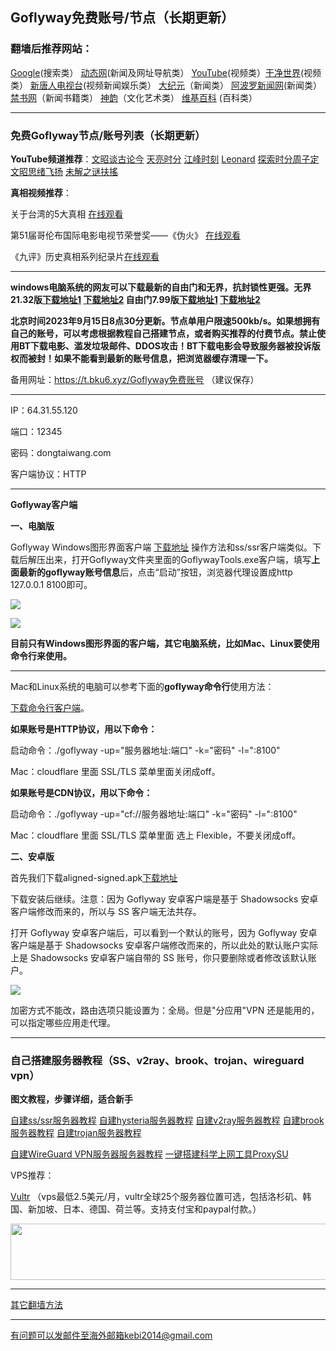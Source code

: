 ## Goflyway免费账号/节点（长期更新）

### 翻墙后推荐网站：

[Google](https://www.google.com)(搜索类） [动态网](http://dongtaiwang.com)(新闻及网址导航类） [YouTube](https://www.youtube.com)(视频类）[干净世界](https://www.ganjing.com/zh-CN)(视频类）  [新唐人电视台](https://www.ntdtv.com)(视频新闻娱乐类）   [大纪元](https://www.epochtimes.com)（新闻类）  [阿波罗新闻网](https://www.aboluowang.com)(新闻类） [禁书网](https://www.bannedbook.org)（新闻书籍类）   [神韵](https://zh-cn.shenyun.com)（文化艺术类） [维基百科](https://zh.wikipedia.org/wiki/Wikipedia:%E9%A6%96%E9%A1%B5) (百科类）

***

### 免费Goflyway节点/账号列表（长期更新）

**YouTube频道推荐**：[文昭谈古论今](https://www.youtube.com/@wenzhaoofficial/videos)    [天亮时分](https://www.youtube.com/@TianLiangTimes/streams)  [江峰时刻](https://www.youtube.com/@JiangFengTimes/videos)  [Leonard](https://www.youtube.com/channel/UC1mx_wcSHtfpLk5N_zY0TRg/videos)  [探索时分周子定](https://www.youtube.com/c/%E6%8E%A2%E7%B4%A2%E6%99%82%E5%88%86-%E5%91%A8%E5%AD%90%E5%AE%9A/videos) [文昭思绪飞扬](https://www.youtube.com/channel/UCTu_hTaVf3DJMpMIyOAq2Ew/videos) [未解之谜扶搖](https://www.youtube.com/c/%E6%9C%AA%E8%A7%A3%E4%B9%8B%E8%AC%8E%E6%89%B6%E6%90%96/videos)

**真相视频推荐**：

关于台湾的5大真相 [在线观看](https://www.youtube.com/watch?v=O2hbHbdYG2w&ab_channel=Leonard)

第51届哥伦布国际电影电视节荣誉奖——《伪火》  [在线观看](http://cn.ntdtv.com/gb/2014/01/07/a24016.html) 

《九评》历史真相系列纪录片[在线观看](https://www.tuidang.org/9ping/)

***

**windows电脑系统的网友可以下载最新的自由门和无界，抗封锁性更强。无界21.32版[下载地址1](https://d2.freessr2.xyz/u2132.exe) [下载地址2](https://d.ssrfree4.xyz/u2132.exe) 自由门7.99版[下载地址1](https://d2.freessr2.xyz/fg799p.zip) [下载地址2](https://d.ssrfree4.xyz/fg799p.zip)**

**北京时间2023年9月15日8点30分更新。节点单用户限速500kb/s。如果想拥有自己的账号，可以考虑根据教程自己搭建节点，或者购买推荐的付费节点。禁止使用BT下载电影、滥发垃圾邮件、DDOS攻击！BT下载电影会导致服务器被投诉版权而被封！如果不能看到最新的账号信息，把浏览器缓存清理一下。**

备用网址：https://t.bku6.xyz/Goflyway免费账号 （建议保存）

***

IP：64.31.55.120

端口：12345

密码：dongtaiwang.com

客户端协议：HTTP


***

**Goflyway客户端**

**一、电脑版**

Goflyway Windows图形界面客户端 [下载地址](https://d.ssrfree4.xyz/Goflyway.7z)  操作方法和ss/ssr客户端类似。下载后解压出来，打开Goflyway文件夹里面的GoflywayTools.exe客户端，填写**上面最新的goflyway账号信息**后，点击“启动”按钮，浏览器代理设置成http 127.0.0.1 8100即可。

![](https://fastly.jsdelivr.net/gh/Alvin9999/PAC/goflyway/gy1.png)

![](https://fastly.jsdelivr.net/gh/Alvin9999/PAC/goflyway/goflyway-001.jpg)

**目前只有Windows图形界面的客户端，其它电脑系统，比如Mac、Linux要使用命令行来使用。**

***

Mac和Linux系统的电脑可以参考下面的**goflyway命令行**使用方法：

[下载命令行客户端](https://github.com/coyove/goflyway/releases)。

**如果账号是HTTP协议，用以下命令：**

启动命令：./goflyway -up="服务器地址:端口" -k="密码" -l=":8100"

Mac：cloudflare 里面 SSL/TLS 菜单里面关闭成off。

**如果账号是CDN协议，用以下命令：**

启动命令：./goflyway -up="cf://服务器地址:端口" -k="密码" -l=":8100"

Mac：cloudflare 里面 SSL/TLS 菜单里面 选上 Flexible，不要关闭成off。

**二、安卓版**

首先我们下载aligned-signed.apk[下载地址](https://github.com/coyove/goflyway/releases/download/2.0.0rc1/ss-align-signed.apk)

下载安装后继续。注意：因为 Goflyway 安卓客户端是基于 Shadowsocks 安卓客户端修改而来的，所以与 SS 客户端无法共存。

打开 Goflyway 安卓客户端后，可以看到一个默认的账号，因为 Goflyway 安卓客户端是基于 Shadowsocks 安卓客户端修改而来的，所以此处的默认账户实际上是 Shadowsocks 安卓客户端自带的 SS 账号，你只要删除或者修改该默认账户。

![](https://raw.githubusercontent.com/Alvin9999/pac2/master/goan2.png)

加密方式不能改，路由选项只能设置为：全局。但是"分应用"VPN 还是能用的，可以指定哪些应用走代理。

***

### 自己搭建服务器教程（SS、v2ray、brook、trojan、wireguard vpn） 

**图文教程，步骤详细，适合新手**

[自建ss/ssr服务器教程](https://github.com/Alvin9999/new-pac/wiki/%E8%87%AA%E5%BB%BAss%E6%9C%8D%E5%8A%A1%E5%99%A8%E6%95%99%E7%A8%8B) 
[自建hysteria服务器教程](https://github.com/Alvin9999/new-pac/wiki/%E8%87%AA%E5%BB%BAhysteria%E6%9C%8D%E5%8A%A1%E5%99%A8%E6%95%99%E7%A8%8B) 
[自建v2ray服务器教程](https://github.com/Alvin9999/new-pac/wiki/%E8%87%AA%E5%BB%BAv2ray%E6%9C%8D%E5%8A%A1%E5%99%A8%E6%95%99%E7%A8%8B) 
[自建brook服务器教程](https://github.com/Alvin9999/new-pac/wiki/%E8%87%AA%E5%BB%BAbrook%E6%9C%8D%E5%8A%A1%E5%99%A8%E6%95%99%E7%A8%8B) 
[自建trojan服务器教程](https://github.com/Alvin9999/new-pac/wiki/%E8%87%AA%E5%BB%BAtrojan%E6%9C%8D%E5%8A%A1%E5%99%A8%E6%95%99%E7%A8%8B) 

[自建WireGuard VPN服务器服务器教程](https://github.com/Alvin9999/new-pac/wiki/%E8%87%AA%E5%BB%BAWireGuard-VPN%E6%9C%8D%E5%8A%A1%E5%99%A8%E6%95%99%E7%A8%8B)
[一键搭建科学上网工具ProxySU](https://github.com/Alvin9999/new-pac/wiki/%E4%B8%80%E9%94%AE%E6%90%AD%E5%BB%BA%E7%A7%91%E5%AD%A6%E4%B8%8A%E7%BD%91%E5%B7%A5%E5%85%B7ProxySU) 

VPS推荐：

[Vultr](https://www.vultr.com/?ref=7048874) （vps最低2.5美元/月，vultr全球25个服务器位置可选，包括洛杉矶、韩国、新加坡、日本、德国、荷兰等。支持支付宝和paypal付款。）

<a href="https://www.vultr.com/?ref=7048874"><img src="https://www.vultr.com/media/banners/banner_728x90.png" width="728" height="90"></a>

***

[其它翻墙方法](https://github.com/Alvin9999/new-pac/wiki/)

***

有问题可以发邮件至海外邮箱kebi2014@gmail.com